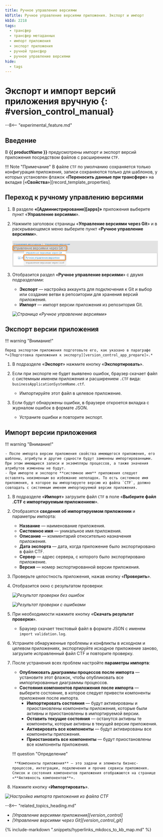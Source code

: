 ```yaml
---
title: Ручное управление версиями
kbTitle: Ручное управление версиями приложения. Экспорт и импорт
kbId: 2218
tags:
  - трансфер
  - трансфер метаданных
  - импорт приложения
  - экспорт приложения
  - ручной трансфер
  - ручное управление версиями
hide:
  - tags
---
```


# Экспорт и импорт версий приложения вручную {: #version_control_manual}

--8<-- "experimental_feature.md"

## Введение

В **{{ productName }}** предусмотрены импорт и экспорт версий приложения посредством файлов с расширением `CTF`.

!!! Note "Примечание"
      В файле `CTF` по умолчанию сохраняется только конфигурация приложения, записи сохраняются только для шаблонов, у которых установлен флажок «**Переносить данные при трансфере**» на вкладке [«**Свойства**»][record_template_properties].

## Переход к ручному управлению версиями

1. В разделе **«[Администрирование][apps]»** приложения выберите пункт «**Управление версиями**».
2. Нажмите заголовок страницы «**Управление версиями через Git**» и в раскрывающемся меню выберите пункт «**Ручное управление версиями**».

    _![Переход к ручному управлению версиями](img/verstion_control_switch_to_manual.png)_

3. Отобразится раздел «**Ручное управление версиями**» с двумя подразделами:

    - **Экспорт** — настройка аккаунта для подключения к Git и выбор или создание ветви в репозитории для хранения версий приложения.
    - **Импорт** — импорт версии приложения из репозитория Git.

    _![Страница «Ручное управление версиями»](img/manual_version_control.png)_

## Экспорт версии приложения

!!! warning "Внимание!"

    Перед экспортом приложения подготовьте его, как указано в параграфе *«[Подготовка приложения к экспорту][version_control_app_prepare]».*

1. В подразделе «**Экспорт**» нажмите кнопку «**Экспортировать**».
2. Если при экспорте не будет выявлено ошибок, браузер скачает файл с системным именем приложения и расширением `.CTF` вида: `businessApplicationSystemName.ctf`.

    - Импортируйте этот файл в целевое приложение.

3. Если будут обнаружены ошибки, в браузере откроется вкладка с журналом ошибок в формате JSON.

    - Устраните ошибки и повторите экспорт.

## Импорт версии приложения

!!! warning "Внимание!"

    - После импорта версии приложения свойства имеющегося приложения, его шаблоны, атрибуты и другие сущности будут заменены импортированными. При этом имеющиеся записи и экземпляры процессов, а также значения атрибутов изменены не будут.
    - При импорте и экспорте **системное имя** приложения следует оставлять неизменным во избежание неполадок. То есть системное имя приложения, в которое вы импортируете версию из файла `CTF`, должно совпадать с системным именем импортируемой версии приложения.

1. В подразделе «**Импорт**» загрузите файл `CTF` в поле «**Выберите файл .CTF с импортируемым приложением**».
2. Отобразятся **сведения об импортируемом приложении** и параметры импорта:

    - **Название** — наименование приложения.
    - **Системное имя** — уникальное имя приложения.
    - **Описание** — комментарий относительно назначения приложения.
    - **Дата экспорта** — дата, когда приложение было экспортировано в файл CTF.
    - **Сервер** — адрес сервера, с которого было экспортировано приложение.
    - **Версия** — номер экспортированной версии приложения.

3. Проверьте целостность приложения, нажав кнопку «**Проверить**».
4. Отобразится окно с результатом проверки:

    _![Результат проверки без ошибок](img/manual_version_import_check_no_errors.png)_

    _![Результат проверки с ошибками](img/manual_version_import_check_errors.png)_

5. При необходимости нажмите кнопку «**Скачать результат проверки**».

    - Браузер скачает текстовый файл в формате JSON с именем `import validation.log`.

6. Устраните обнаруженные проблемы и конфликты в исходном и целевом приложениях, экспортируйте исходное приложение заново, загрузите исправленный файл CTF и повторите проверку.
7. После устранения всех проблем настройте **параметры импорта**:

    - **Опубликовать диаграммы процессов после импорта** — установите этот флажок, чтобы опубликовать все импортированные диаграммы процессов.
    - **Состояния компонентов приложения после импорта** — выберите состояние, в которое следует привести компоненты приложения после импорта.
        - **Импортировать состояния** — будут активированы и приостановлены компоненты приложения, которые были активны и приостановлены в импортируемой версии.
        - **Оставить текущие состояния** — останутся активны те компоненты, которые активны в текущей версии приложения.
        - **Активировать все компоненты** — будут активированы все компоненты приложения.
        - **Приостановить все компоненты** — будут приостановлены все компоненты приложения.

    !!! question "Определение"

        **Компоненты приложения** — это задачи и элементы бизнес-процессов, интеграции, подключения и прочие сервисы приложения. Список и состояния компонентов приложения отображаются на странице «**Активность компонентов**».

8. Нажмите кнопку «**Импортировать**».

_![Настройка импорта приложения из файла CTF](img/manual_version_import_properties.png)_

<div class="relatedTopics">

--8<-- "related_topics_heading.md"

- *[Управление версиями приложения][version_control]*
- *[Управление версиями через Git][version_control_git]*

</div>

{%
include-markdown ".snippets/hyperlinks_mkdocs_to_kb_map.md"
%}
